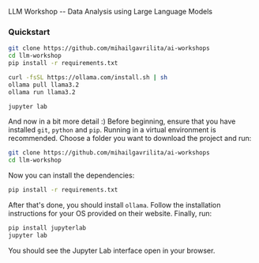 LLM Workshop -- Data Analysis using Large Language Models

### Quickstart

```bash
git clone https://github.com/mihailgavrilita/ai-workshops
cd llm-workshop
pip install -r requirements.txt

curl -fsSL https://ollama.com/install.sh | sh 
ollama pull llama3.2
ollama run llama3.2

jupyter lab
```

And now in a bit more detail :) Before beginning, ensure that you have installed `git`, `python` and `pip`. Running in a virtual environment is recommended. Choose a folder you want to download the project and run:

```bash
git clone https://github.com/mihailgavrilita/ai-workshops
cd llm-workshop
```

Now you can install the dependencies:

```bash
pip install -r requirements.txt
```

After that's done, you should install `ollama`. 
Follow the installation instructions for your OS provided on their website.
Finally, run:

```bash
pip install jupyterlab
jupyter lab
```

You should see the Jupyter Lab interface open in your browser.
